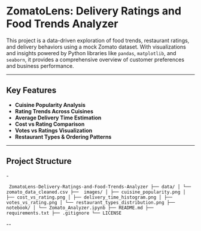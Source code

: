 #  ZomatoLens: Delivery Ratings and Food Trends Analyzer

This project is a data-driven exploration of food trends, restaurant ratings, and delivery behaviors using a mock Zomato dataset. With visualizations and insights powered by Python libraries like `pandas`,
`matplotlib`, and `seaborn`, it provides a comprehensive overview of customer preferences and business performance.

---

##  Key Features

- **Cuisine Popularity Analysis**
- **Rating Trends Across Cuisines**
- **Average Delivery Time Estimation**
- **Cost vs Rating Comparison**
- **Votes vs Ratings Visualization**
- **Restaurant Types & Ordering Patterns**

---
## Project Structure


 -<pre> ```  ZomatoLens-Delivery-Ratings-and-Food-Trends-Analyzer ├── data/ │ └── zomato_data_cleaned.csv ├──  images/ │ ├── cuisine_popularity.png │ ├── cost_vs_rating.png │ ├── delivery_time_histogram.png │ ├── votes_vs_rating.png
 │ └── restaurant_types_distribution.png ├──  notebook/ │ └── Zomato_Analyzer.ipynb ├── README.md ├── requirements.txt ├── .gitignore └── LICENSE ``` </pre>

--
